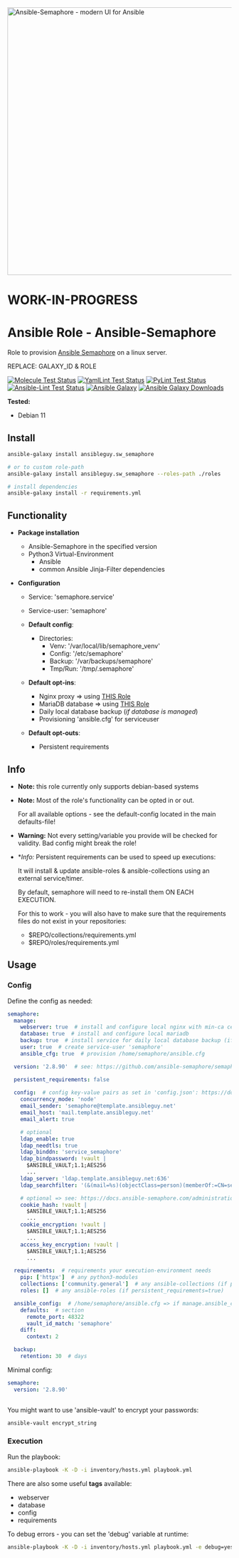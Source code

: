 <a href="https://www.ansible-semaphore.com/">
<img src="https://repository-images.githubusercontent.com/23267883/6521ff0c-6a8d-4b67-897e-40354ecd5391" alt="Ansible-Semaphore - modern UI for Ansible" width="600"/>
</a>

# WORK-IN-PROGRESS

# Ansible Role - Ansible-Semaphore

Role to provision [Ansible Semaphore](https://github.com/ansible-semaphore/semaphore) on a linux server.

REPLACE: GALAXY_ID & ROLE

[![Molecule Test Status](https://badges.ansibleguy.net/sw_semaphore.molecule.svg)](https://github.com/ansibleguy/_meta_cicd/blob/latest/templates/usr/local/bin/cicd/molecule.sh.j2)
[![YamlLint Test Status](https://badges.ansibleguy.net/sw_semaphore.yamllint.svg)](https://github.com/ansibleguy/_meta_cicd/blob/latest/templates/usr/local/bin/cicd/yamllint.sh.j2)
[![PyLint Test Status](https://badges.ansibleguy.net/sw_semaphore.pylint.svg)](https://github.com/ansibleguy/_meta_cicd/blob/latest/templates/usr/local/bin/cicd/pylint.sh.j2)
[![Ansible-Lint Test Status](https://badges.ansibleguy.net/sw_semaphore.ansiblelint.svg)](https://github.com/ansibleguy/_meta_cicd/blob/latest/templates/usr/local/bin/cicd/ansiblelint.sh.j2)
[![Ansible Galaxy](https://img.shields.io/ansible/role/GALAXY_ID)](https://galaxy.ansible.com/ansibleguy/sw_semaphore)
[![Ansible Galaxy Downloads](https://img.shields.io/badge/dynamic/json?color=blueviolet&label=Galaxy%20Downloads&query=%24.download_count&url=https%3A%2F%2Fgalaxy.ansible.com%2Fapi%2Fv1%2Froles%2FGALAXY_ID%2F%3Fformat%3Djson)](https://galaxy.ansible.com/ansibleguy/sw_semaphore)


**Tested:**
* Debian 11

## Install

```bash
ansible-galaxy install ansibleguy.sw_semaphore

# or to custom role-path
ansible-galaxy install ansibleguy.sw_semaphore --roles-path ./roles

# install dependencies
ansible-galaxy install -r requirements.yml
```

## Functionality

* **Package installation**
  * Ansible-Semaphore in the specified version
  * Python3 Virtual-Environment
    * Ansible
    * common Ansible Jinja-Filter dependencies


* **Configuration**
  * Service: 'semaphore.service'
  * Service-user: 'semaphore'


  * **Default config**:
    * Directories:
      * Venv: '/var/local/lib/semaphore_venv'
      * Config: '/etc/semaphore'
      * Backup: '/var/backups/semaphore'
      * Tmp/Run: '/tmp/.semaphore'
 

  * **Default opt-ins**:
    * Nginx proxy => using [THIS Role](https://github.com/ansibleguy/infra_nginx)
    * MariaDB database => using [THIS Role](https://github.com/ansibleguy/infra_mariadb)
    * Daily local database backup (_if database is managed_)
    * Provisioning 'ansible.cfg' for serviceuser

  * **Default opt-outs**:
    * Persistent requirements

## Info

* **Note:** this role currently only supports debian-based systems


* **Note:** Most of the role's functionality can be opted in or out.

  For all available options - see the default-config located in the main defaults-file!


* **Warning:** Not every setting/variable you provide will be checked for validity. Bad config might break the role!


* **Info:* Persistent requirements can be used to speed up executions:

  It will install & update ansible-roles & ansible-collections using an external service/timer.

  By default, semaphore will need to re-install them ON EACH EXECUTION.

  For this to work - you will also have to make sure that the requirements files do not exist in your repositories:

  * $REPO/collections/requirements.yml
  * $REPO/roles/requirements.yml

## Usage

### Config

Define the config as needed:

```yaml
semaphore:
  manage:
    webserver: true  # install and configure local nginx with min-ca cert
    database: true  # install and configure local mariadb
    backup: true  # install service for daily local database backup (if database is managed)
    user: true  # create service-user 'semaphore'
    ansible_cfg: true  # provision /home/semaphore/ansible.cfg

  version: '2.8.90'  # see: https://github.com/ansible-semaphore/semaphore/releases

  persistent_requirements: false
  
  config:  # config key-value pairs as set in 'config.json': https://docs.ansible-semaphore.com/administration-guide/configuration
    concurrency_mode: 'node'
    email_sender: 'semaphore@template.ansibleguy.net'
    email_host: 'mail.template.ansibleguy.net'
    email_alert: true

    # optional
    ldap_enable: true
    ldap_needtls: true
    ldap_binddn: 'service_semaphore'
    ldap_bindpassword: !vault |
      $ANSIBLE_VAULT;1.1;AES256
      ...
    ldap_server: 'ldap.template.ansibleguy.net:636'
    ldap_searchfilter: '(&(mail=%s)(objectClass=person)(memberOf:=CN=semaphore,OU=Groups,DC=template,DC=ansibleguy,DC=net))'  # login with mail; must be in group 'semaphore'

    # optional => see: https://docs.ansible-semaphore.com/administration-guide/security#database-encryption
    cookie_hash: !vault |
      $ANSIBLE_VAULT;1.1;AES256
      ...
    cookie_encryption: !vault |
      $ANSIBLE_VAULT;1.1;AES256
      ...
    access_key_encryption: !vault |
      $ANSIBLE_VAULT;1.1;AES256
      ...

  requirements:  # requirements your execution-environment needs
    pip: ['httpx']  # any python3-modules
    collections: ['community.general']  # any ansible-collections (if persistent_requirements=true)
    roles: []  # any ansible-roles (if persistent_requirements=true)

  ansible_config:  # /home/semaphore/ansible.cfg => if manage.ansible_cfg=true; see: https://docs.ansible.com/ansible/latest/reference_appendices/config.html
    defaults:  # section
      remote_port: 48322
      vault_id_match: 'semaphore'
    diff:
      context: 2

  backup:
    retention: 30  # days

```

Minimal config:

```yaml
semaphore:
  version: '2.8.90'
  
```

You might want to use 'ansible-vault' to encrypt your passwords:
```bash
ansible-vault encrypt_string
```

### Execution

Run the playbook:
```bash
ansible-playbook -K -D -i inventory/hosts.yml playbook.yml
```

There are also some useful **tags** available:
* webserver
* database
* config
* requirements

To debug errors - you can set the 'debug' variable at runtime:
```bash
ansible-playbook -K -D -i inventory/hosts.yml playbook.yml -e debug=yes
```
